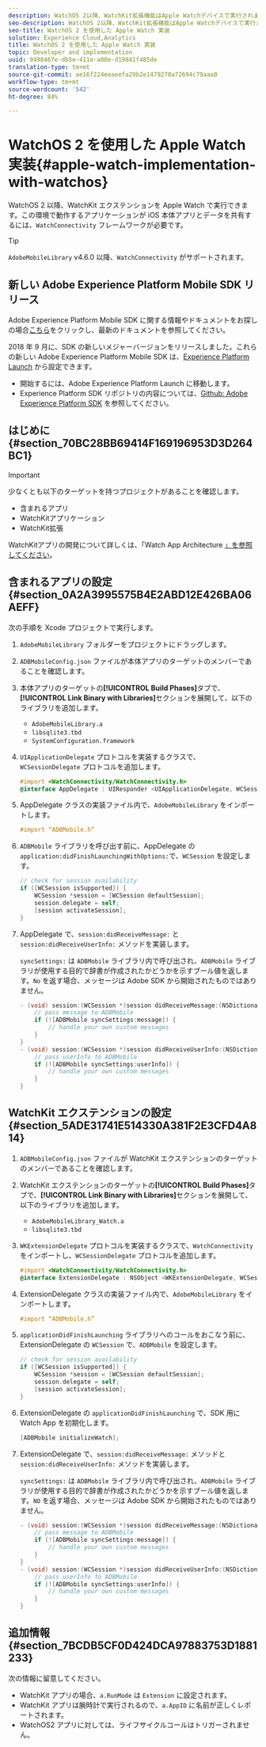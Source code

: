 ```yaml
---
description: WatchOS 2以降、WatchKit拡張機能はApple Watchデバイスで実行されます。 この環境で実行するアプリケーションでは、WatchConnectivityフレームワークで、データを含むiOSアプリと共有する必要があります。
seo-description: WatchOS 2以降、WatchKit拡張機能はApple Watchデバイスで実行されます。 この環境で実行するアプリケーションでは、WatchConnectivityフレームワークで、データを含むiOSアプリと共有する必要があります。
seo-title: WatchOS 2 を使用した Apple Watch 実装
solution: Experience Cloud,Analytics
title: WatchOS 2 を使用した Apple Watch 実装
topic: Developer and implementation
uuid: 9498467e-db5e-411e-a00e-d19841f485de
translation-type: tm+mt
source-git-commit: ae16f224eeaeefa29b2e1479270a72694c79aaa0
workflow-type: tm+mt
source-wordcount: '542'
ht-degree: 84%

---
```



# WatchOS 2 を使用した Apple Watch 実装{#apple-watch-implementation-with-watchos}

WatchOS 2 以降、WatchKit エクステンションを Apple Watch で実行できます。この環境で動作するアプリケーションが iOS 本体アプリとデータを共有するには、`WatchConnectivity` フレームワークが必要です。

>[!TIP]
>
>`AdobeMobileLibrary` v4.6.0 以降、`WatchConnectivity` がサポートされます。

## 新しい Adobe Experience Platform Mobile SDK リリース

Adobe Experience Platform Mobile SDK に関する情報やドキュメントをお探しの場合[こちら](https://aep-sdks.gitbook.io/docs/)をクリックし、最新のドキュメントを参照してください。

2018 年 9 月に、SDK の新しいメジャーバージョンをリリースしました。これらの新しい Adobe Experience Platform Mobile SDK は、[Experience Platform Launch](https://www.adobe.com/jp/experience-platform/launch.html) から設定できます。

* 開始するには、Adobe Experience Platform Launch に移動します。
* Experience Platform SDK リポジトリの内容については、[Github: Adobe Experience Platform SDK](https://github.com/Adobe-Marketing-Cloud/acp-sdks) を参照してください。

## はじめに {#section_70BC28BB69414F169196953D3D264BC1}

>[!IMPORTANT]
>
>少なくとも以下のターゲットを持つプロジェクトがあることを確認します。
>
>* 含まれるアプリ
>* WatchKitアプリケーション
>* WatchKit拡張

>



WatchKitアプリの開発について詳しくは、「Watch App Architecture [」を参照してください](https://developer.apple.com/library/ios/documentation/General/Conceptual/WatchKitProgrammingGuide/DesigningaWatchKitApp.html#//apple_ref/doc/uid/TP40014969-CH3-SW1)。

## 含まれるアプリの設定 {#section_0A2A3995575B4E2ABD12E426BA06AEFF}

次の手順を Xcode プロジェクトで実行します。

1. `AdobeMobileLibrary` フォルダーをプロジェクトにドラッグします。
1. `ADBMobileConfig.json` ファイルが本体アプリのターゲットのメンバーであることを確認します。
1. 本体アプリのターゲットの&#x200B;**[!UICONTROL Build Phases]**&#x200B;タブで、**[!UICONTROL Link Binary with Libraries]**&#x200B;セクションを展開して、以下のライブラリを追加します。

   * `AdobeMobileLibrary.a`
   * `libsqlite3.tbd`
   * `SystemConfiguration.framework`

1. `UIApplicationDelegate` プロトコルを実装するクラスで、`WCSessionDelegate` プロトコルを追加します。

   ```objective-c
   #import <WatchConnectivity/WatchConnectivity.h> 
   @interface AppDelegate : UIResponder <UIApplicationDelegate, WCSessionDelegate>
   ```

1. AppDelegate クラスの実装ファイル内で、`AdobeMobileLibrary` をインポートします。

   ```objective-c
   #import “ADBMobile.h”
   ```

1. `ADBMobile` ライブラリを呼び出す前に、AppDelegate の `application:didFinishLaunchingWithOptions:`で、`WCSession` を設定します。

   ```objective-c
   // check for session availability 
   if ([WCSession isSupported]) { 
       WCSession *session = [WCSession defaultSession]; 
       session.delegate = self; 
       [session activateSession]; 
   }
   ```

1. AppDelegate で、`session:didReceiveMessage:` と `session:didReceiveUserInfo:` メソッドを実装します。

   `syncSettings:` は `ADBMobile` ライブラリ内で呼び出され、`ADBMobile` ライブラリが使用する目的で辞書が作成されたかどうかを示すブール値を返します。`No` を返す場合、メッセージは Adobe SDK から開始されたものではありません。

   ```objective-c
   - (void) session:(WCSession *)session didReceiveMessage:(NSDictionary<NSString *,id> *)message { 
       // pass message to ADBMobile 
       if (![ADBMobile syncSettings:message]) { 
           // handle your own custom messages 
       } 
   } 
   - (void) session:(WCSession *)session didReceiveUserInfo:(NSDictionary<NSString *,id> *)userInfo { 
       // pass userInfo to ADBMobile 
       if (![ADBMobile syncSettings:userInfo]) { 
           // handle your own custom messages 
       } 
   } 
   ```

## WatchKit エクステンションの設定 {#section_5ADE31741E514330A381F2E3CFD4A814}

1. `ADBMobileConfig.json` ファイルが WatchKit エクステンションのターゲットのメンバーであることを確認します。
1. WatchKit エクステンションのターゲットの&#x200B;**[!UICONTROL Build Phases]**&#x200B;タブで、**[!UICONTROL Link Binary with Libraries]**&#x200B;セクションを展開して、以下のライブラリを追加します。

   * `AdobeMobileLibrary_Watch.a`
   * `libsqlite3.tbd`

1. `WKExtensionDelegate` プロトコルを実装するクラスで、`WatchConnectivity` をインポートし、`WCSessionDelegate` プロトコルを追加します。

   ```objective-c
   #import <WatchConnectivity/WatchConnectivity.h> 
   @interface ExtensionDelegate : NSObject <WKExtensionDelegate, WCSessionDelegate>
   ```

1. ExtensionDelegate クラスの実装ファイル内で、`AdobeMobileLibrary` をインポートします。

   ```objective-c
   #import “ADBMobile.h”
   ```

1. `applicationDidFinishLaunching` ライブラリへのコールをおこなう前に、ExtensionDelegate の `WCSession` で、`ADBMobile` を設定します。

   ```objective-c
   // check for session availability 
   if ([WCSession isSupported]) { 
       WCSession *session = [WCSession defaultSession]; 
       session.delegate = self; 
       [session activateSession]; 
   }
   ```

1. ExtensionDelegate の `applicationDidFinishLaunching` で、SDK 用に Watch App を初期化します。

   ```objective-c
   [ADBMobile initializeWatch];
   ```

1. ExtensionDelegate で、`session:didReceiveMessage:` メソッドと `session:didReceiveUserInfo:` メソッドを実装します。

   `syncSettings:` は `ADBMobile` ライブラリ内で呼び出され、`ADBMobile` ライブラリが使用する目的で辞書が作成されたかどうかを示すブール値を返します。`NO` を返す場合、メッセージは Adobe SDK から開始されたものではありません。

   ```objective-c
   - (void) session:(WCSession *)session didReceiveMessage:(NSDictionary<NSString *,id> *)message { 
       // pass message to ADBMobile 
       if (![ADBMobile syncSettings:message]) { 
           // handle your own custom messages 
       } 
   } 
   - (void) session:(WCSession *)session didReceiveUserInfo:(NSDictionary<NSString *,id> *)userInfo { 
       // pass userInfo to ADBMobile 
       if (![ADBMobile syncSettings:userInfo]) { 
           // handle your own custom messages 
       } 
   } 
   ```

## 追加情報 {#section_7BCDB5CF0D424DCA97883753D1881233}

次の情報に留意してください。

* WatchKit アプリの場合、`a.RunMode` は `Extension` に設定されます。
* WatchKit アプリは腕時計で実行されるので、`a.AppID` に名前が正しくレポートされます。
* WatchOS2 アプリに対しては、ライフサイクルコールはトリガーされません。

